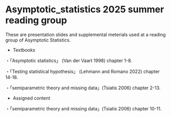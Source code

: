 # Asymptotic_statistics 2025 summer reading group

These are presentation slides and supplemental meterials used at a reading group of Asymptotic Statistics.

- Textbooks

・「Asymptotic statistics」 (Van der Vaart 1998) chapter 1-8.

・「Testing statistical hypothesis」 (Lehmann and Romano 2022) chapter 14-18.

・「semiparametric theory and missing data」(Tsiatis 2006) chapter 2-13.

- Assigned content 

・「semiparametric theory and missing data」(Tsiatis 2006) chapter 10-11.
